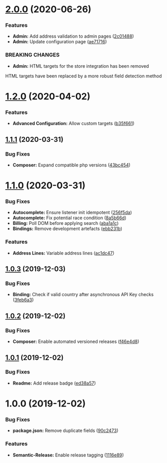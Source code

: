 # [2.0.0](https://github.com/ideal-postcodes/magento/compare/1.2.0...2.0.0) (2020-06-26)


### Features

* **Admin:** Add address validation to admin pages ([2c01488](https://github.com/ideal-postcodes/magento/commit/2c01488ab5d0fee1c7d00be3bec9d9d851c2b8a0))
* **Admin:** Update configuration page ([ae71716](https://github.com/ideal-postcodes/magento/commit/ae7171638023a625383c73cda59347e713332aa6))


### BREAKING CHANGES

* **Admin:** HTML targets for the store integration has been removed

HTML targets have been replaced by a more robust field detection method

# [1.2.0](https://github.com/ideal-postcodes/magento/compare/1.1.1...1.2.0) (2020-04-02)


### Features

* **Advanced Configuration:** Allow custom targets ([b35f661](https://github.com/ideal-postcodes/magento/commit/b35f6618f059af2c0f8ea151d86a80b1708af9d5))

## [1.1.1](https://github.com/ideal-postcodes/magento/compare/1.1.0...1.1.1) (2020-03-31)


### Bug Fixes

* **Composer:** Expand compatible php versions ([43bc454](https://github.com/ideal-postcodes/magento/commit/43bc454df1c2c91e8565ecd2ecb7ecee3093166e))

# [1.1.0](https://github.com/ideal-postcodes/magento/compare/1.0.3...1.1.0) (2020-03-31)


### Bug Fixes

* **Autocomplete:** Ensure listener init idempotent ([256f5da](https://github.com/ideal-postcodes/magento/commit/256f5da8a8345eae3e09578badd6c67d7120bd51))
* **Autocomplete:** Fix potential race condition ([8a5b66d](https://github.com/ideal-postcodes/magento/commit/8a5b66df5308d082558ab1a0352a97c835e20997))
* **Billing:** Poll DOM before applying search ([aba1a1c](https://github.com/ideal-postcodes/magento/commit/aba1a1c9ff0367d0a244ce8e6a827334e7a44416))
* **Bindings:** Remove development artefacts ([ebb231b](https://github.com/ideal-postcodes/magento/commit/ebb231b0f95bc90d7db5e9d94a19e297fd69e46e))


### Features

* **Address Lines:** Variable address lines ([ac1dc47](https://github.com/ideal-postcodes/magento/commit/ac1dc471614932253f7135f19a51653869a8f365))

## [1.0.3](https://github.com/ideal-postcodes/magento/compare/1.0.2...1.0.3) (2019-12-03)


### Bug Fixes

* **Binding:** Check if valid country after asynchronous API Key checks ([3feb6a3](https://github.com/ideal-postcodes/magento/commit/3feb6a3045a4b1fcf066f0172ebd12850eed9bd3))

## [1.0.2](https://github.com/ideal-postcodes/magento/compare/1.0.1...1.0.2) (2019-12-02)


### Bug Fixes

* **Composer:** Enable automated versioned releases ([f46e4d8](https://github.com/ideal-postcodes/magento/commit/f46e4d81caf5fc919e82af850b0c53596aaa4e81))

## [1.0.1](https://github.com/ideal-postcodes/magento/compare/1.0.0...1.0.1) (2019-12-02)


### Bug Fixes

* **Readme:** Add release badge ([ed38a57](https://github.com/ideal-postcodes/magento/commit/ed38a5793e1d3cb5c64535de7347cc1a35fbf038))

# 1.0.0 (2019-12-02)


### Bug Fixes

* **package.json:** Remove duplicate fields ([90c2473](https://github.com/ideal-postcodes/magento/commit/90c24730669df453828d7091e7326b0cd8432995))


### Features

* **Semantic-Release:** Enable release tagging ([1116e89](https://github.com/ideal-postcodes/magento/commit/1116e89ce32a3b6742edfbb2ce8f98cdcdec9cee))
